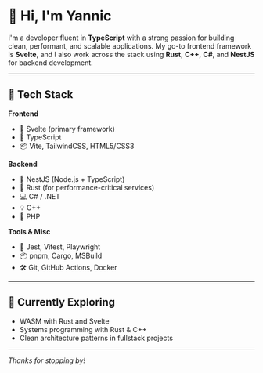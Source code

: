 # 👋 Hi, I'm Yannic

I'm a developer fluent in **TypeScript** with a strong passion for building clean, performant, and scalable applications. My go-to frontend framework is **Svelte**, and I also work across the stack using **Rust**, **C++**, **C#**, and **NestJS** for backend development.

---

## 🔧 Tech Stack

**Frontend**
- 💚 Svelte (primary framework)
- 🔷 TypeScript
- 📦 Vite, TailwindCSS, HTML5/CSS3

**Backend**
- 🚀 NestJS (Node.js + TypeScript)
- 🦀 Rust (for performance-critical services)
- 💻 C# / .NET
- 💡 C++
- 🐘 PHP

**Tools & Misc**
- 🧪 Jest, Vitest, Playwright
- 📦 pnpm, Cargo, MSBuild
- 🛠 Git, GitHub Actions, Docker

---

## 🌱 Currently Exploring
- WASM with Rust and Svelte
- Systems programming with Rust & C++
- Clean architecture patterns in fullstack projects

---

_Thanks for stopping by!_
